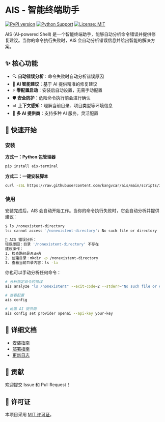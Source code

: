 # AIS - 智能终端助手

[![PyPI version](https://badge.fury.io/py/ais-terminal.svg)](https://badge.fury.io/py/ais-terminal)
[![Python Support](https://img.shields.io/pypi/pyversions/ais-terminal.svg)](https://pypi.org/project/ais-terminal/)
[![License: MIT](https://img.shields.io/badge/License-MIT-yellow.svg)](https://opensource.org/licenses/MIT)

AIS (AI-powered Shell) 是一个智能终端助手，能够自动分析命令错误并提供修复建议。当你的命令执行失败时，AIS 会自动分析错误信息并给出智能的解决方案。

## ✨ 核心功能

- 🔍 **自动错误分析**：命令失败时自动分析错误原因
- 🤖 **AI 智能建议**：基于 AI 提供精准的修复建议
- ⚡ **零配置启动**：安装后自动设置，无需手动配置
- 🛡️ **安全防护**：危险命令执行前会进行确认
- 📊 **上下文感知**：理解当前目录、项目类型等环境信息
- 🔧 **多 AI 提供商**：支持多种 AI 服务，灵活配置

## 🚀 快速开始

### 安装

**方式一：Python 包管理器**
```bash
pip install ais-terminal
```

**方式二：一键安装脚本**
```bash
curl -sSL https://raw.githubusercontent.com/kangvcar/ais/main/scripts/install.sh | bash
```

### 使用

安装完成后，AIS 会自动开始工作。当你的命令执行失败时，它会自动分析并提供建议：

```bash
$ ls /nonexistent-directory
ls: cannot access '/nonexistent-directory': No such file or directory

🤖 AIS 错误分析：
错误原因：目录 '/nonexistent-directory' 不存在
建议操作：
1. 检查路径是否正确
2. 创建目录：mkdir -p /nonexistent-directory
3. 查看当前目录内容：ls -la
```

你也可以手动分析任何命令：

```bash
# 分析指定命令的错误
ais analyze "ls /nonexistent" --exit-code=2 --stderr="No such file or directory"

# 查看配置
ais config

# 设置 AI 提供商
ais config set provider openai --api-key your-key
```

## 📖 详细文档

- [安装指南](INSTALLATION.md)
- [部署指南](DEPLOYMENT_GUIDE.md)
- [更新日志](CHANGELOG.md)

## 🤝 贡献

欢迎提交 Issue 和 Pull Request！

## 📄 许可证

本项目采用 [MIT 许可证](../LICENSE)。